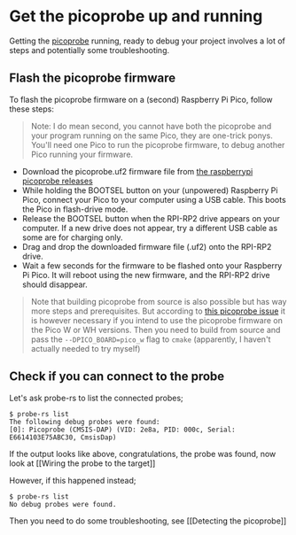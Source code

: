 # Get the picoprobe up and running
Getting the [picoprobe](https://github.com/raspberrypi/picoprobe) running, ready to debug your project involves a lot of steps and potentially some troubleshooting.
## Flash the picoprobe firmware
To flash the picoprobe firmware on a (second) Raspberry Pi Pico, follow these steps:

> Note: I do mean second, you cannot have both the picoprobe and your program running on the same Pico, they are one-trick ponys. You'll need one Pico to run the picoprobe firmware, to debug another Pico running your firmware.
 
* Download the picoprobe.uf2 firmware file from [the raspberrypi picoprobe releases](https://github.com/raspberrypi/picoprobe/releases/download/picoprobe-cmsis-v1.0.3/picoprobe.uf2) 
* While holding the BOOTSEL button on your (unpowered) Raspberry Pi Pico, connect your Pico to your computer using a USB cable. This boots the Pico in flash-drive mode.
* Release the BOOTSEL button when the RPI-RP2 drive appears on your computer. If a new drive does not appear, try a different USB cable as some are for charging only.
* Drag and drop the downloaded firmware file (.uf2) onto the RPI-RP2 drive.
* Wait a few seconds for the firmware to be flashed onto your Raspberry Pi Pico. It will reboot using the new firmware, and the RPI-RP2 drive should disappear.

> Note that building picoprobe from source is also possible but has way more steps and prerequisites. But according to [this picoprobe issue](https://github.com/raspberrypi/picoprobe/issues/41) it is however necessary if you intend to use the picoprobe firmware on the Pico W or WH versions. Then you need to build from source and pass the `--DPICO_BOARD=pico_w` flag to `cmake` (apparently, I haven't actually needed to try myself)
## Check if you can connect to the probe

Let's ask probe-rs to list the connected probes;

	$ probe-rs list
	The following debug probes were found:
	[0]: Picoprobe (CMSIS-DAP) (VID: 2e8a, PID: 000c, Serial: E6614103E75ABC30, CmsisDap)

If the output looks like above, congratulations, the probe was found, now look at [[Wiring the probe to the target]]

However, if this happened instead;

    $ probe-rs list
    No debug probes were found.

Then you need to do some troubleshooting, see [[Detecting the picoprobe]]